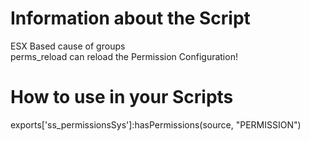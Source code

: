 # Information about the Script

ESX Based cause of groups<br />
perms_reload can reload the Permission Configuration!
# How to use in your Scripts
exports['ss_permissionsSys']:hasPermissions(source, "PERMISSION")

